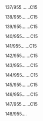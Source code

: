 137/955.......C15 


138/955.......C15 


139/955.......C15 


140/955.......C15 


141/955.......C15 


142/955.......C15 


143/955.......C15 


144/955.......C15 


145/955.......C15 


146/955.......C15 


147/955.......C15 


148/955.... 

